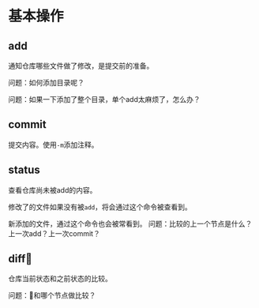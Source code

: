 # 基本操作
## add 

通知仓库哪些文件做了修改，是提交前的准备。

问题：如何添加目录呢？

问题：如果一下添加了整个目录，单个add太麻烦了，怎么办？

## commit 

提交内容。使用`-m`添加注释。

## status

查看仓库尚未被add的内容。

修改了的文件如果没有被`add`，将会通过这个命令被查看到。

新添加的文件，通过这个命令也会被常看到。
问题：比较的上一个节点是什么？上一次add？上一次commit？

## diff
仓库当前状态和之前状态的比较。

问题：和哪个节点做比较？

